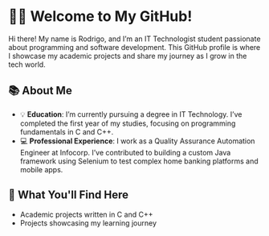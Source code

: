 # 👨‍💻 Welcome to My GitHub!  

Hi there! My name is Rodrigo, and I’m an IT Technologist student passionate about programming and software development. This GitHub profile is where I showcase my academic projects and share my journey as I grow in the tech world.  

## 📚 About Me  

- 💡 **Education**: I’m currently pursuing a degree in IT Technology. I’ve completed the first year of my studies, focusing on programming fundamentals in C and C++.  
- 💻 **Professional Experience**: I work as a Quality Assurance Automation Engineer at Infocorp. I’ve contributed to building a custom Java framework using Selenium to test complex home banking platforms and mobile apps.  

## 🚀 What You'll Find Here  

- Academic projects written in C and C++  
- Projects showcasing my learning journey  
